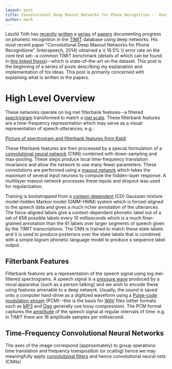 ```yaml
---
layout: post
title: Convolutional Deep Maxout Networks for Phone Recognition -- Overview (Part 0)
author: mark
---
```


László Tóth has [recently](http://www.inf.u-szeged.hu/~tothl/pubs/ICASSP2013.pdf) [written](http://www.inf.u-szeged.hu/~tothl/pubs/IS2014-proof.pdf) a [series](http://www.inf.u-szeged.hu/~tothl/pubs/ICASSP2014.pdf)
of [papers](http://www.inf.u-szeged.hu/~tothl/pubs/IS2013.pdf) documenting
progress on phonetic recognition in the [TIMIT](https://catalog.ldc.upenn.edu/LDC93S1) database using deep networks.  His most recent paper "Convolutional Deep Maxout Networks for Phone Recognitione" (Interspeech, 2014) obtained a \\( 16.5\% \\) error rate on the core test set--a common TIMIT benchmark (details of which can be found in [this linked thesis](http://groups.csail.mit.edu/sls//publications/1998/phdthesis-drew.pdf))--which is state-of-the-art on the dataset.
This post is the beginning of a series of posts describing my explanation
and implementation
of his ideas.  This post is primarily concerned with explaining what is written in the papers.

# High Level Overview

These networks operate on log mel filterbank features--a filtered [spectrogram](http://en.wikipedia.org/wiki/Spectrogram) transformed to match a [mel scale](http://en.wikipedia.org/wiki/Mel_scale).  These filterbank features are a time-frequency representation 
which may serve as a visual representation of speech utterances, e.g.:

[Picture of spectrogram and filterbank features from Kaldi](/path/to/images "Spectrogram and Filterbank Features")

These filterbank features are then processed by a special formulation of a [convolutional neural network](http://en.wikipedia.org/wiki/Convolutional_neural_network) (CNN)
 combined with down-sampling and max-pooling. These steps produce local time-frequency translation invariance and allow the network
to use many fewer parameters.  	 These convolutions are performed using a [maxout network](arxiv.org/pdf/1302.4389) which takes
the maximum of several input neurons to compute the hidden-layer response.  A multilayer maxout network processes
these inputs and dropout was used for regularization.

Training is bootstrapped from a [context-dependent](http://dx.doi.org/10.1109/ICASSP.1985.1168283) (CD) Gaussian mixture model-hidden Markov model (GMM-HMM) system which is forced-aligned to the speech data and gives a much richer annotation of the utterances.  
The force-aligned labels give a context-dependent phonetic label out of a set of 858 possible labels every 10 milliseconds
which is a much finer-grained annotation than the 61 labels over larger segments of speech given by the TIMIT transcriptions. The 
CNN is trained to match these state labels and it is used to produce posteriors over the state labels that is combined
with a simple bigram phonetic language model
to produce a sequence label output.

## Filterbank Features

Filterbank features are a representation of the speech signal using log mel-filtered spectrograms.  A speech signal is
a [pressure wave](http://en.wikipedia.org/wiki/Sound) produced by a vocal apparatus (such as a person talking) and we wish to
encode these using features amenable to a deep network.  Usually, the sound is saved onto a computer hard-drive as a
digitized waveform using a [Pulse-code modulation stream](http://en.wikipedia.org/wiki/Pulse-code_modulation#Modulation) (PCM)--this is the basis for [WAV](http://en.wikipedia.org/wiki/WAV) files (other formats such as [MP3](http://en.wikipedia.org/wiki/MP3) and [Ogg](http://en.wikipedia.org/wiki/Ogg) generally use lossy compression).  The PCM format captures the [amplitude](http://en.wikipedia.org/wiki/Amplitude)
 of the 
speech signal at regular intervals of time: e.g. in TIMIT there are 16 amplitude samples per millisecond.

## Time-Frequency Convolutional Neural Networks 




The axes of the image correspond (approximately) to group operations: time translation and frequency transposition (or scaling) hence
we may meaningfully apply [convolutional filters](http://en.wikipedia.org/wiki/Convolution#Convolutions_on_groups) and hence
convolutional neural nets (CNNs)